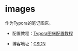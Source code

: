 # images

作为Typora的笔记图床。

* 配置教程：[Typora图床配置教程](https://helloai.blog.csdn.net/article/details/118669604)

* 博客地址：[CSDN](https://helloai.blog.csdn.net)

